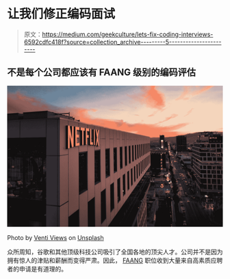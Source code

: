 # 让我们修正编码面试

> 原文：<https://medium.com/geekculture/lets-fix-coding-interviews-6592cdfc418f?source=collection_archive---------5----------------------->

## 不是每个公司都应该有 FAANG 级别的编码评估

![](img/12219041c7d705716c3ffde4076776b2.png)

Photo by [Venti Views](https://unsplash.com/@ventiviews?utm_source=medium&utm_medium=referral) on [Unsplash](https://unsplash.com?utm_source=medium&utm_medium=referral)

众所周知，谷歌和其他顶级科技公司吸引了全国各地的顶尖人才。公司并不是因为拥有惊人的津贴和薪酬而变得严肃。因此， [FAANG](https://www.businessinsider.com/personal-finance/what-is-faang) 职位收到大量来自高素质应聘者的申请是有道理的。